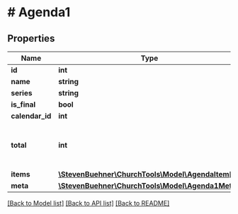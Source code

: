 # # Agenda1

## Properties

Name | Type | Description | Notes
------------ | ------------- | ------------- | -------------
**id** | **int** |  | [optional]
**name** | **string** |  | [optional]
**series** | **string** |  | [optional]
**is_final** | **bool** |  | [optional]
**calendar_id** | **int** |  | [optional]
**total** | **int** | Total of agenda items (without headers) | [optional]
**items** | [**\StevenBuehner\ChurchTools\Model\AgendaItem[]**](AgendaItem.md) |  | [optional]
**meta** | [**\StevenBuehner\ChurchTools\Model\Agenda1Meta1**](Agenda1Meta1.md) |  | [optional]

[[Back to Model list]](../../README.md#models) [[Back to API list]](../../README.md#endpoints) [[Back to README]](../../README.md)
